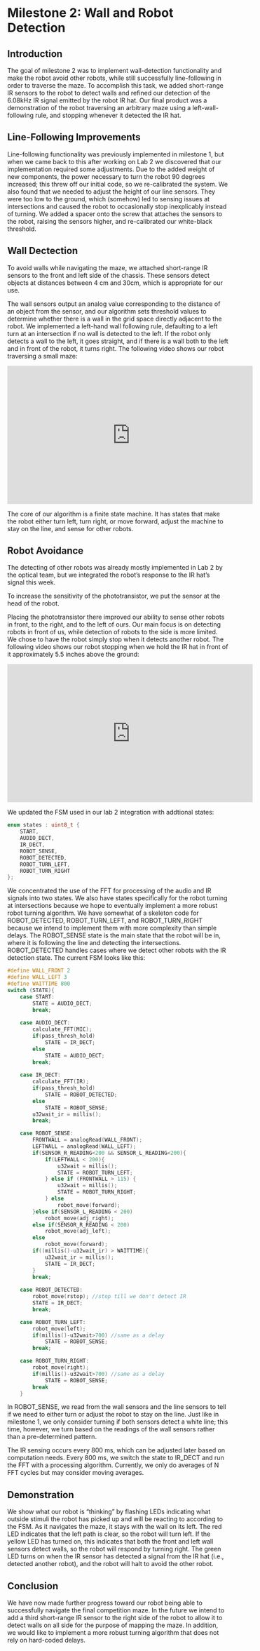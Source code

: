 # Milestone 2: Wall and Robot Detection

## Introduction
The goal of milestone 2 was to implement wall-detection functionality and make the robot avoid other robots, while still successfully line-following in order to traverse the maze. To accomplish this task, we added short-range IR sensors to the robot to detect walls and refined our detection of the 6.08kHz IR signal emitted by the robot IR hat. Our final product was a demonstration of the robot traversing an arbitrary maze using a left-wall-following rule, and stopping whenever it detected the IR hat.

## Line-Following Improvements
Line-following functionality was previously implemented in milestone 1, but when we came back to this after working on Lab 2 we discovered that our implementation required some adjustments. Due to the added weight of new components, the power necessary to turn the robot 90 degrees increased; this threw off our initial code, so we re-calibrated the system. We also found that we needed to adjust the height of our line sensors. They were too low to the ground, which (somehow) led to sensing issues at intersections and caused the robot to occasionally stop inexplicably instead of turning. We added a spacer onto the screw that attaches the sensors to the robot, raising the sensors higher, and re-calibrated our white-black threshold.

## Wall Dectection
To avoid walls while navigating the maze, we attached short-range IR sensors to the front and left side of the chassis. These sensors detect objects at distances between 4 cm and 30cm, which is appropriate for our use.

The wall sensors output an analog value corresponding to the distance of an object from the sensor, and our algorithm sets threshold values to determine whether there is a wall in the grid space directly adjacent to the robot.  We implemented a left-hand wall following rule, defaulting to a left turn at an intersection if no wall is detected to the left. If the robot only detects a wall to the left, it goes straight, and if there is a wall both to the left and in front of the robot, it turns right. The following video shows our robot traversing a small maze:

<iframe width="560" height="315" src="https://youtu.be/31nsK4JZrqU" frameborder="0" allow="autoplay; encrypted-media" allowfullscreen></iframe>

The core of our algorithm is a finite state machine. It has states that make the robot either turn left, turn right, or move forward, adjust the machine to stay on the line, and sense for other robots.


## Robot Avoidance

The detecting of other robots was already mostly implemented in Lab 2 by the optical team, but we integrated the robot’s response to the IR hat’s signal this week.  

To increase the sensitivity of the phototransistor, we put the sensor at the head of the robot.


Placing the phototransistor there improved our ability to sense other robots in front, to the right, and to the left of ours. Our main focus is on detecting robots in front of us, while detection of robots to the side is more limited. We chose to have the robot simply stop when it detects another robot. The following video shows our robot stopping when we hold the IR hat in front of it approximately 5.5 inches above the ground:

<iframe width="560" height="315" src="https://youtu.be/5A-XvhphpGg" frameborder="0" allow="autoplay; encrypted-media" allowfullscreen></iframe>

We updated the FSM used in our lab 2 integration with addtional states: 
```cpp
enum states : uint8_t {
    START,
    AUDIO_DECT,
    IR_DECT,
    ROBOT_SENSE,
    ROBOT_DETECTED,
    ROBOT_TURN_LEFT,
    ROBOT_TURN_RIGHT
};

```
We concentrated the use of the FFT for processing of the audio and IR signals into two states. We also have states specifically for the robot turning at intersections because we hope to eventually implement a more robust robot turning algorithm. We have somewhat of a skeleton code for ROBOT_DETECTED, ROBOT_TURN_LEFT, and ROBOT_TURN_RIGHT because we intend to implement them with more complexity than simple delays. The ROBOT_SENSE state is the main state that the robot will be in, where it is following the line and detecting the intersections. ROBOT_DETECTED handles cases where we detect other robots with the IR detection state. The current FSM looks like this:

```cpp
#define WALL_FRONT 2
#define WALL_LEFT 3
#define WAITTIME 800
switch (STATE){
    case START:
        STATE = AUDIO_DECT;
        break;
    
    case AUDIO_DECT:
        calculate_FFT(MIC);
        if(pass_thresh_hold) 
            STATE = IR_DECT;
        else
            STATE = AUDIO_DECT;
        break;
    
    case IR_DECT:
        calculate_FFT(IR);
        if(pass_thresh_hold)
            STATE = ROBOT_DETECTED;
        else
            STATE = ROBOT_SENSE;
        u32wait_ir = millis();
        break;

    case ROBOT_SENSE:
        FRONTWALL = analogRead(WALL_FRONT);
        LEFTWALL = analogRead(WALL_LEFT);
        if(SENSOR_R_READING<200 && SENSOR_L_READING<200){ 
            if(LEFTWALL < 200){
                u32wait = millis();
                STATE = ROBOT_TURN_LEFT;
            } else if (FRONTWALL > 115) {
                u32wait = millis();
                STATE = ROBOT_TURN_RIGHT;
            } else 
                robot_move(forward);
        }else if(SENSOR_L_READING < 200)
            robot_move(adj_right);
        else if(SENSOR_R_READING < 200)
            robot_move(adj_left);
        else
            robot_move(forward);
        if((millis()-u32wait_ir) > WAITTIME){
            u32wait_ir = millis();
            STATE = IR_DECT;
        }
        break;
            
    case ROBOT_DETECTED:
        robot_move(rstop); //stop till we don't detect IR
        STATE = IR_DECT;
        break;

    case ROBOT_TURN_LEFT:
        robot_move(left);
        if(millis()-u32wait>700) //same as a delay
            STATE = ROBOT_SENSE;
        break;

    case ROBOT_TURN_RIGHT:
        robot_move(right);
        if(millis()-u32wait>700) //same as a delay
            STATE = ROBOT_SENSE;
        break
    }
```

In ROBOT_SENSE, we read from the wall sensors and the line sensors to tell if we need to either turn or adjust the robot to stay on the line. Just like in milestone 1, we only consider turning if both sensors detect a white line; this time, however, we turn based on the readings of the wall sensors rather than a pre-determined pattern.

The IR sensing occurs every 800 ms, which can be adjusted later based on computation needs. Every 800 ms, we switch the state to IR_DECT and run the FFT with a processing algorithm. Currently, we only do averages of N FFT cycles but may consider moving averages.   

## Demonstration
We show what our robot is “thinking” by flashing LEDs indicating what outside stimuli the robot has picked up and will be reacting to according to the FSM.  As it navigates the maze, it stays with the wall on its left.  The red LED indicates that the left path is clear, so the robot will turn left.  If the yellow LED has turned on, this indicates that both the front and left wall sensors detect walls, so the robot will respond by turning right. The green LED turns on when the IR sensor has detected a signal from the IR hat (i.e., detected another robot), and the robot will halt to avoid the other robot.

## Conclusion
We have now made further progress toward our robot being able to successfully navigate the final competition maze. In the future we intend to add a third short-range IR sensor to the right side of the robot to allow it to detect walls on all side for the purpose of mapping the maze. In addition, we would like to implement a more robust turning algorithm that does not rely on hard-coded delays.
